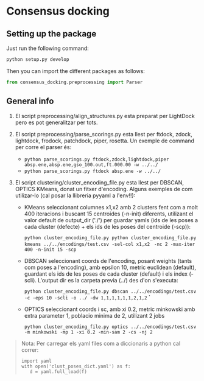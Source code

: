 # Consensus docking

## Setting up the package

Just run the following command:

```python
python setup.py develop
 ```

Then you can import the different packages as follows:
```python
from consensus_docking.preprocessing import Parser
```

## General info

1. El script preprocessing/align_structures.py esta preparat per LightDock pero es pot generalitzar per tots. 

2. El script preprocessing/parse_scorings.py esta llest per ftdock, zdock, lightdock, frodock, patchdock, piper, 
   rosetta. Un exemple de command per corre el parser és:
   
   - ```python parse_scorings.py ftdock,zdock,lightdock,piper absp.ene,absp.ene,gso_100.out,ft.000.00 -w ../../```
   - ```python parse_scorings.py ftdock absp.ene -w ../../```
   
3. El script clustering/cluster_encoding_file.py esta llest per DBSCAN, OPTICS KMeans, donat un fitxer d'encoding. 
   Alguns exemples de com utilizar-lo (cal posar la llibreria pyyaml a l'env!!):
    
   - KMeans seleccionant columnes x1,x2 amb 2 clusters fent com a molt 400 iteracions i buscant 15 centroides (-n-init) 
     diferents, utilizant el valor default de output_dir ('./') per guardar yamls (ids de les poses a cada cluster 
     (defecte) + els ids de les poses del centroide (-scp)):
      
      ```python cluster_encoding_file.py python cluster_encoding_file.py kmeans ../../encodings/test.csv -sel-col x1,x2```
      ``` -nc 2 -max-iter 400 -n-init 15 -scp```
   - DBSCAN seleccionant coords de l'encoding, posant weights (tants com poses a l'encoding), amb epsilon 10, metric
     euclidean (default), guardant els ids de les poses de cada cluster (default) i els index (-scli). L'output dir es 
     la carpeta previa (../) des d'on s'executa:
    
     ```python cluster_encoding_file.py dbscan ../../encodings/test.csv -c -eps 10 -scli -o ../ -dw 1,1,1,1,1,1,2,1,2```
`
    
   - OPTICS seleccionant coords i sc, amb xi 0.2, metric minkowski amb extra parameter 1, poblacio minima de 2, 
     utilizant 2 jobs
    
     ```python cluster_encoding_file.py optics ../../encodings/test.csv -m minkowski -mp 1 -xi 0.2 -min-sam 2 -cs -nj 2```
    
> Nota: Per carregar els yaml files com a diccionaris a python cal correr:
>```
>import yaml
>with open('clust_poses_dict.yaml') as f:
>    d = yaml.full_load(f)
>```